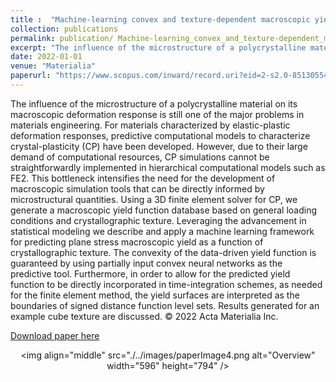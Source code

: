 ```yaml
---
title :  "Machine-learning convex and texture-dependent macroscopic yield from crystal plasticity simulations"
collection: publications 
permalink: publication/ Machine-learning_convex_and_texture-dependent_macroscopic_yield_from_crystal_plasticity_simulations
excerpt: "The influence of the microstructure of a polycrystalline material on its macroscopic deformation response is still one of the major problems in materials engineering. For materials characterized by elastic-plastic deformation responses, predictive computational models to characterize crystal-plasticity (CP) have been developed. However, due to their large demand of computational resources, CP simulations cannot be straightforwardly implemented in hierarchical computational models such as FE2. This bottleneck intensifies the need for the development of macroscopic simulation tools that can be directly informed by microstructural quantities. Using a 3D finite element solver for CP, we generate a macroscopic yield function database based on general loading conditions and crystallographic texture. Leveraging the advancement in statistical modeling we describe and apply a machine learning framework for predicting plane stress macroscopic yield as a function of crystallographic texture. The convexity of the data-driven yield function is guaranteed by using partially input convex neural networks as the predictive tool. Furthermore, in order to allow for the predicted yield function to be directly incorporated in time-integration schemes, as needed for the finite element method, the yield surfaces are interpreted as the boundaries of signed distance function level sets. Results generated for an example cube texture are discussed. © 2022 Acta Materialia Inc."
date: 2022-01-01
venue: "Materialia"
paperurl: "https://www.scopus.com/inward/record.uri?eid=2-s2.0-85130554818&doi=10.1016%2fj.mtla.2022.101446&partnerID=40&md5=951ede0b387107f95879352ce1369ad8"
---
```

The influence of the microstructure of a polycrystalline material on its macroscopic deformation response is still one of the major problems in materials engineering. For materials characterized by elastic-plastic deformation responses, predictive computational models to characterize crystal-plasticity (CP) have been developed. However, due to their large demand of computational resources, CP simulations cannot be straightforwardly implemented in hierarchical computational models such as FE2. This bottleneck intensifies the need for the development of macroscopic simulation tools that can be directly informed by microstructural quantities. Using a 3D finite element solver for CP, we generate a macroscopic yield function database based on general loading conditions and crystallographic texture. Leveraging the advancement in statistical modeling we describe and apply a machine learning framework for predicting plane stress macroscopic yield as a function of crystallographic texture. The convexity of the data-driven yield function is guaranteed by using partially input convex neural networks as the predictive tool. Furthermore, in order to allow for the predicted yield function to be directly incorporated in time-integration schemes, as needed for the finite element method, the yield surfaces are interpreted as the boundaries of signed distance function level sets. Results generated for an example cube texture are discussed. © 2022 Acta Materialia Inc.
 
[Download paper here](https://www.scopus.com/inward/record.uri?eid=2-s2.0-85130554818&doi=10.1016%2fj.mtla.2022.101446&partnerID=40&md5=951ede0b387107f95879352ce1369ad8)<p align="center"><img align="middle" src="./../images/paperImage4.png alt="Overview" width="596" height="794" /></p>